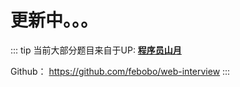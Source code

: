 # 更新中。。。

::: tip
当前大部分题目来自于UP: **[程序员山月](https://space.bilibili.com/28696526?spm_id_from=333.337.0.0)**



Github： <https://github.com/febobo/web-interview>
:::